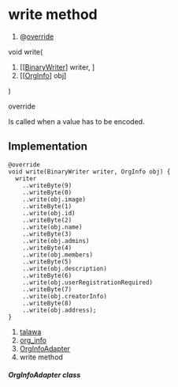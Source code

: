 
<div>

# write method

</div>


<div>

1.  @[override](https://api.flutter.dev/flutter/dart-core/override-constant.html)

</div>

void write(

1.  [[[BinaryWriter](https://pub.dev/documentation/hive/2.2.3/hive/BinaryWriter-class.html)]
    writer, ]
2.  [[[OrgInfo](../../models_organization_org_info/OrgInfo-class.html)]
    obj]

)


override




Is called when a value has to be encoded.



## Implementation

``` language-dart
@override
void write(BinaryWriter writer, OrgInfo obj) {
  writer
    ..writeByte(9)
    ..writeByte(0)
    ..write(obj.image)
    ..writeByte(1)
    ..write(obj.id)
    ..writeByte(2)
    ..write(obj.name)
    ..writeByte(3)
    ..write(obj.admins)
    ..writeByte(4)
    ..write(obj.members)
    ..writeByte(5)
    ..write(obj.description)
    ..writeByte(6)
    ..write(obj.userRegistrationRequired)
    ..writeByte(7)
    ..write(obj.creatorInfo)
    ..writeByte(8)
    ..write(obj.address);
}
```







1.  [talawa](../../index.html)
2.  [org_info](../../models_organization_org_info/)
3.  [OrgInfoAdapter](../../models_organization_org_info/OrgInfoAdapter-class.html)
4.  write method

##### OrgInfoAdapter class







